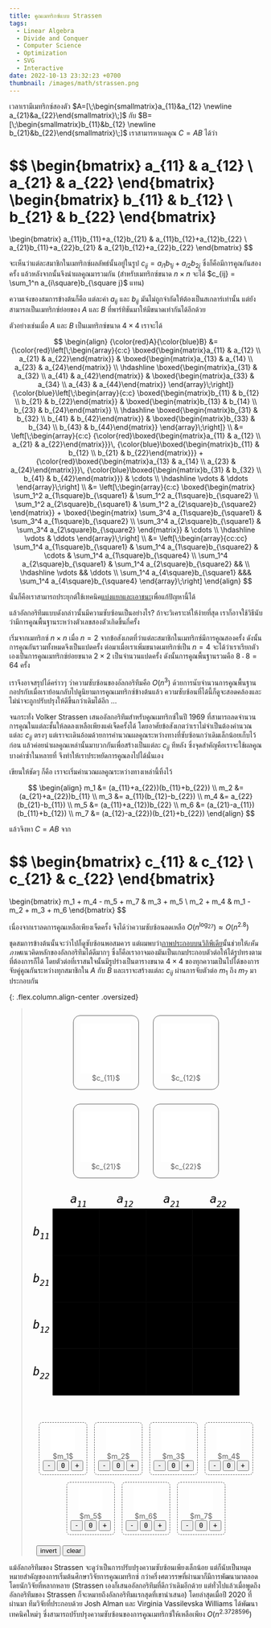 ```yaml
---
title: คูณเมทริกซ์แบบ Strassen
tags:
  - Linear Algebra
  - Divide and Conquer
  - Computer Science
  - Optimization
  - SVG
  - Interactive
date: 2022-10-13 23:32:23 +0700
thumbnail: /images/math/strassen.png
---
```


เวลาเรามีเมทริกซ์สองตัว $A=[\;\begin{smallmatrix}a_{11}&a_{12} \newline a_{21}&a_{22}\end{smallmatrix}\;]$ กับ $B=[\;\begin{smallmatrix}b_{11}&b_{12} \newline b_{21}&b_{22}\end{smallmatrix}\;]$ เราสามารหาผลคูณ $C=AB$ ได้ว่า

$$
\begin{bmatrix} a_{11} & a_{12} \\ a_{21} & a_{22} \end{bmatrix}
\begin{bmatrix} b_{11} & b_{12} \\ b_{21} & b_{22} \end{bmatrix}
=
\begin{bmatrix}
a_{11}b_{11}+a_{12}b_{21} & a_{11}b_{12}+a_{12}b_{22} \\
a_{21}b_{11}+a_{22}b_{21} & a_{21}b_{12}+a_{22}b_{22}
\end{bmatrix}
$$

จะเห็นว่าแต่ละสมาชิกในเมทริกซ์ผลลัพธ์นั้นอยู่ในรูป $c_{ij} = a_{i1}b_{1j}+a_{i2}b_{2j}$ ซึ่งก็คือมีการคูณกันสองครั้ง แล้วหลังจากนั้นจึงนำผลคูณมารวมกัน (สำหรับเมทริกซ์ขนาด $n{\times}n$ จะได้ $c_{ij} = \sum_1^n a_{i\square}b_{\square j}$ แทน)

ความเจ๋งของสมการข้างต้นก็คือ แต่ละค่า $a_{ij}$ และ $b_{ij}$ มันไม่ถูกจำกัดให้ต้องเป็นสเกลาร์เท่านั้น แต่ยังสามารถเป็นเมทริกซ์ย่อยของ $A$ และ $B$ ที่พาร์ทิชันมาให้มีขนาดเท่ากันได้อีกด้วย

ตัวอย่างเช่นเมื่อ $A$ และ $B$ เป็นเมทริกซ์ขนาด $4{\times}4$ เราจะได้

$$
\begin{align}
{\color{red}A}{\color{blue}B}
&=
{\color{red}\left[\;\begin{array}{c:c}
\boxed{\begin{matrix}a_{11} & a_{12} \\ a_{21} & a_{22}\end{matrix}}
&
\boxed{\begin{matrix}a_{13} & a_{14} \\ a_{23} & a_{24}\end{matrix}}
\\ \hdashline
\boxed{\begin{matrix}a_{31} & a_{32} \\ a_{41} & a_{42}\end{matrix}}
&
\boxed{\begin{matrix}a_{33} & a_{34} \\ a_{43} & a_{44}\end{matrix}}
\end{array}\;\right]}
{\color{blue}\left[\;\begin{array}{c:c}
\boxed{\begin{matrix}b_{11} & b_{12} \\ b_{21} & b_{22}\end{matrix}}
&
\boxed{\begin{matrix}b_{13} & b_{14} \\ b_{23} & b_{24}\end{matrix}}
\\ \hdashline
\boxed{\begin{matrix}b_{31} & b_{32} \\ b_{41} & b_{42}\end{matrix}}
&
\boxed{\begin{matrix}b_{33} & b_{34} \\ b_{43} & b_{44}\end{matrix}}
\end{array}\;\right]} \\
&=
\left[\;\begin{array}{c:c}
{\color{red}\boxed{\begin{matrix}a_{11} & a_{12} \\ a_{21} & a_{22}\end{matrix}}}\,
{\color{blue}\boxed{\begin{matrix}b_{11} & b_{12} \\ b_{21} & b_{22}\end{matrix}}}
+
{\color{red}\boxed{\begin{matrix}a_{13} & a_{14} \\ a_{23} & a_{24}\end{matrix}}}\,
{\color{blue}\boxed{\begin{matrix}b_{31} & b_{32} \\ b_{41} & b_{42}\end{matrix}}}
& \cdots \\ \hdashline
\vdots & \ddots
\end{array}\;\right] \\
&=
\left[\;\begin{array}{c:c}
\boxed{\begin{matrix}
\sum_1^2 a_{1\square}b_{\square1} & \sum_1^2 a_{1\square}b_{\square2} \\
\sum_1^2 a_{2\square}b_{\square1} & \sum_1^2 a_{2\square}b_{\square2}
\end{matrix}}
+
\boxed{\begin{matrix}
\sum_3^4 a_{1\square}b_{\square1} & \sum_3^4 a_{1\square}b_{\square2} \\
\sum_3^4 a_{2\square}b_{\square1} & \sum_3^4 a_{2\square}b_{\square2}
\end{matrix}}
& \cdots \\ \hdashline
\vdots & \ddots
\end{array}\;\right] \\
&=
\left[\;\begin{array}{cc:cc}
\sum_1^4 a_{1\square}b_{\square1} & \sum_1^4 a_{1\square}b_{\square2} & \cdots & \sum_1^4 a_{1\square}b_{\square4} \\
\sum_1^4 a_{2\square}b_{\square1} & \sum_1^4 a_{2\square}b_{\square2} && \\
\hdashline
\vdots && \ddots \\
\sum_1^4 a_{4\square}b_{\square1} &&& \sum_1^4 a_{4\square}b_{\square4}
\end{array}\;\right]
\end{align}
$$

นั่นก็คือเราสามารถประยุกต์ใช้เทคนิค[แบ่งแยกและเอาชนะ][divide and conquer]เพื่อแก้ปัญหานี้ได้

แล้วอัลกอริทึมแบบดังกล่าวนั้นมีความซับซ้อนเป็นอย่างไร? ถ้าจะวิเคราะห์ให้ง่ายที่สุด เราก็อาจใช้วิธีนับว่ามีการคูณพื้นฐานระหว่างตัวเลขสองตัวเกิดขึ้นกี่ครั้ง

เริ่มจากเมทริกซ์ $n{\times}n$ เมื่อ $n=2$ จากข้อสังเกตที่ว่าแต่ละสมาชิกในเมทริกซ์มีการคูณสองครั้ง ดังนั้นการคูณกันรวมทั้งหมดจึงเป็นแปดครั้ง ต่อมาเมื่อเราเพิ่มขนาดเมทริกซ์เป็น $n=4$ จะได้ว่าเราเรียกตัวเองเป็นการคูณเมทริกซ์ย่อยขนาด $2{\times}2$ เป็นจำนวนแปดครั้ง ดังนั้นการคูณพื้นฐานรวมคือ $8\cdot8=64$ ครั้ง

เราจึงอาจสรุปได้คร่าวๆ ว่าความซับซ้อนของอัลกอริทึมคือ $O(n^3)$ ด้วยการนับจำนวนการคูณพื้นฐาน กอปรกับเมื่อเราย้อนกลับไปดูนิยามการคูณเมทริกซ์ข้างต้นแล้ว ความซับซ้อนที่ได้นี้ก็ดูจะสอดคล้องและไม่น่าจะถูกปรับปรุงให้ดีขึ้นกว่าเดิมได้อีก ...

จนกระทั่ง Volker Strassen เสนออัลกอริทึมสำหรับคูณเมทริกซ์ในปี 1969 ที่สามารถลดจำนวนการคูณในแต่ละชั้นให้ลดลงเหลือเพียงแค่เจ็ดครั้งได้ โดยอาศัยข้อสังเกตว่าเราไม่จำเป็นต้องคำนวณแต่ละ $c_{ij}$ ตรงๆ แต่เราจะเดินอ้อมด้วยการคำนวณผลคูณระหว่างทางที่ซับซ้อนกว่าเดิมเล็กน้อยเก็บไว้ก่อน แล้วค่อยนำผลคูณเหล่านั้นมาบวกกันเพื่อสร้างเป็นแต่ละ $c_{ij}$ ทีหลัง ซึ่งจุดสำคัญคือเราจะใช้ผลคูณบางค่าซ้ำในหลายที่ จึงทำให้เราประหยัดการคูณลงไปได้นั่นเอง

เขียนให้ชัดๆ ก็คือ เราจะเริ่มคำนวณผลคูณระหว่างทางเหล่านี้ทิ้งไว้

$$
\begin{align}
m_1 &= (a_{11}+a_{22})(b_{11}+b_{22}) \\
m_2 &= (a_{21}+a_{22})b_{11} \\
m_3 &= a_{11}(b_{12}-b_{22}) \\
m_4 &= a_{22}(b_{21}-b_{11}) \\
m_5 &= (a_{11}+a_{12})b_{22} \\
m_6 &= (a_{21}-a_{11})(b_{11}+b_{12}) \\
m_7 &= (a_{12}-a_{22})(b_{21}+b_{22})
\end{align}
$$

แล้วจึงหา $C=AB$ จาก

$$
\begin{bmatrix} c_{11} & c_{12} \\ c_{21} & c_{22} \end{bmatrix}
=
\begin{bmatrix}
m_1 + m_4 - m_5 + m_7 &
m_3 + m_5 \\
m_2 + m_4 &
m_1 - m_2 + m_3 + m_6
\end{bmatrix}
$$

เนื่องจากเราลดการคูณเหลือเพียงเจ็ดครั้ง จึงได้ว่าความซับซ้อนลดเหลือ $O(n^{\log_27}) \approx O(n^{2.8})$

ชุดสมการข้างต้นนั้นจะว่าไปก็ดูซับซ้อนพอสมควร แต่ผมพบว่า[ภาพประกอบบนวิกิพีเดีย][wiki image strassen]นั้นช่วยให้*เห็นภาพ*แนวคิดหลักของอัลกอริทึมได้ดีมากๆ ซึ่งก็คือเราอาจมองมันเป็นเกมประกอบตัวต่อให้ได้รูปทรงตามที่ต้องการก็ได้ โดยตัวต่อที่เราสนใจนั้นมีรูปร่างเป็นตารางขนาด $4{\times}4$ ของทุกความเป็นไปได้ของการจับคู่คูณกันระหว่างทุกสมาชิกใน $A$ กับ $B$ และเราจะสร้างแต่ละ $c_{ij}$ ผ่านการจับตัวต่อ $m_1$ ถึง $m_7$ มาประกอบกัน

{: .flex.column.align-center .oversized}
> <div class="horizontal">
>   <div id="c11" class="vertical product">
>     <svg width="101" height="101" viewbox="-50.5 -50.5 101 101">
>       <rect x="-50" y="-50" width="100" height="100" fill="#fff" />
>       <g class="cells" />
>       <g class="lines" stroke="black" />
>     </svg>
>     <div>$c_{11}$</div>
>   </div>
>   <div id="c12" class="vertical product">
>     <svg width="101" height="101" viewbox="-50.5 -50.5 101 101">
>       <rect x="-50" y="-50" width="100" height="100" fill="#fff" />
>       <g class="cells" />
>       <g class="lines" stroke="black" />
>     </svg>
>     <div>$c_{12}$</div>
>   </div>
>   <div id="c21" class="vertical product">
>     <svg width="101" height="101" viewbox="-50.5 -50.5 101 101">
>       <rect x="-50" y="-50" width="100" height="100" fill="#fff" />
>       <g class="cells" />
>       <g class="lines" stroke="black" />
>     </svg>
>     <div>$c_{21}$</div>
>   </div>
>   <div id="c22" class="vertical product">
>     <svg width="101" height="101" viewbox="-50.5 -50.5 101 101">
>       <rect x="-50" y="-50" width="100" height="100" fill="#fff" />
>       <g class="cells" />
>       <g class="lines" stroke="black" />
>     </svg>
>     <div>$c_{22}$</div>
>   </div>
> </div>
>
> <div id="game">
>   <svg width="100%" viewbox="-250.5 -250.5 501 501">
>     <g>
>       <rect id="cell11" x="-200" y="-200" width="100" height="100" />
>       <rect id="cell12" x="-100" y="-200" width="100" height="100" />
>       <rect id="cell13" x="0"    y="-200" width="100" height="100" />
>       <rect id="cell14" x="+100" y="-200" width="100" height="100" />
>       <rect id="cell21" x="-200" y="-100" width="100" height="100" />
>       <rect id="cell22" x="-100" y="-100" width="100" height="100" />
>       <rect id="cell23" x="0"    y="-100" width="100" height="100" />
>       <rect id="cell24" x="+100" y="-100" width="100" height="100" />
>       <rect id="cell31" x="-200" y="0"    width="100" height="100" />
>       <rect id="cell32" x="-100" y="0"    width="100" height="100" />
>       <rect id="cell33" x="0"    y="0"    width="100" height="100" />
>       <rect id="cell34" x="+100" y="0"    width="100" height="100" />
>       <rect id="cell41" x="-200" y="+100" width="100" height="100" />
>       <rect id="cell42" x="-100" y="+100" width="100" height="100" />
>       <rect id="cell43" x="0"    y="+100" width="100" height="100" />
>       <rect id="cell44" x="+100" y="+100" width="100" height="100" />
>     </g>
>     <g font-family="monospace" dominant-baseline="middle" text-anchor="middle">
>       <g font-size="2.25em">
>         <text id="text11" x="-150" y="-150" />
>         <text id="text12" x="-50"  y="-150" />
>         <text id="text13" x="+50"  y="-150" />
>         <text id="text14" x="+150" y="-150" />
>         <text id="text21" x="-150" y="-50"  />
>         <text id="text22" x="-50"  y="-50"  />
>         <text id="text23" x="+50"  y="-50"  />
>         <text id="text24" x="+150" y="-50"  />
>         <text id="text31" x="-150" y="+50"  />
>         <text id="text32" x="-50"  y="+50"  />
>         <text id="text33" x="+50"  y="+50"  />
>         <text id="text34" x="+150" y="+50"  />
>         <text id="text41" x="-150" y="+150" />
>         <text id="text42" x="-50"  y="+150" />
>         <text id="text43" x="+50"  y="+150" />
>         <text id="text44" x="+150" y="+150" />
>       </g>
>       <g font-style="italic">
>         <text x="-145" y="-220"><tspan font-size="1.75em">a</tspan><tspan font-size="1.25em" dy="+10">11</tspan></text>
>         <text x="-45"  y="-220"><tspan font-size="1.75em">a</tspan><tspan font-size="1.25em" dy="+10">12</tspan></text>
>         <text x="+55"  y="-220"><tspan font-size="1.75em">a</tspan><tspan font-size="1.25em" dy="+10">21</tspan></text>
>         <text x="+155" y="-220"><tspan font-size="1.75em">a</tspan><tspan font-size="1.25em" dy="+10">22</tspan></text>
>         <text x="-225" y="-150"><tspan font-size="1.75em">b</tspan><tspan font-size="1.25em" dy="+10">11</tspan></text>
>         <text x="-225" y="-50" ><tspan font-size="1.75em">b</tspan><tspan font-size="1.25em" dy="+10">21</tspan></text>
>         <text x="-225" y="+50" ><tspan font-size="1.75em">b</tspan><tspan font-size="1.25em" dy="+10">12</tspan></text>
>         <text x="-225" y="+150"><tspan font-size="1.75em">b</tspan><tspan font-size="1.25em" dy="+10">22</tspan></text>
>       </g>
>     </g>
>     <g stroke="black">
>       <line x1="-200" y1="-200" x2="-200" y2="+200" />
>       <line x1="-100" y1="-200" x2="-100" y2="+200" />
>       <line x1="0"    y1="-200" x2="0"    y2="+200" />
>       <line x1="+100" y1="-200" x2="+100" y2="+200" />
>       <line x1="+200" y1="-200" x2="+200" y2="+200" />
>       <line x1="-200" y1="-200" x2="+200" y2="-200" />
>       <line x1="-200" y1="-100" x2="+200" y2="-100" />
>       <line x1="-200" y1="0"    x2="+200" y2="0"    />
>       <line x1="-200" y1="+100" x2="+200" y2="+100" />
>       <line x1="-200" y1="+200" x2="+200" y2="+200" />
>     </g>
>   </svg>
> </div>
>
> <div class="horizontal">
>   <div id="m1" class="vertical piece">
>     <svg onclick="cycle(1)" width="51" height="51" viewbox="-25.5 -25.5 51 51">
>       <rect x="-24" y="-24" width="48" height="48" fill="#fff" />
>       <g class="cells" />
>       <g class="lines" stroke="black" />
>     </svg>
>     <div>$m_1$</div>
>     <div class="control">
>       <button class="sub" onclick="sub(1)">-</button>
>       <button class="zero" onclick="zero(1)">0</button>
>       <button class="add" onclick="add(1)">+</button>
>     </div>
>   </div>
>   <div id="m2" class="vertical piece">
>     <svg onclick="cycle(2)" width="51" height="51" viewbox="-25.5 -25.5 51 51">
>       <rect x="-24" y="-24" width="48" height="48" fill="#fff" />
>       <g class="cells" />
>       <g class="lines" stroke="black" />
>     </svg>
>     <div>$m_2$</div>
>     <div class="control">
>       <button class="sub" onclick="sub(2)">-</button>
>       <button class="zero" onclick="zero(2)">0</button>
>       <button class="add" onclick="add(2)">+</button>
>     </div>
>   </div>
>   <div id="m3" class="vertical piece">
>     <svg onclick="cycle(3)" width="51" height="51" viewbox="-25.5 -25.5 51 51">
>       <rect x="-24" y="-24" width="48" height="48" fill="#fff" />
>       <g class="cells" />
>       <g class="lines" stroke="black" />
>     </svg>
>     <div>$m_3$</div>
>     <div class="control">
>       <button class="sub" onclick="sub(3)">-</button>
>       <button class="zero" onclick="zero(3)">0</button>
>       <button class="add" onclick="add(3)">+</button>
>     </div>
>   </div>
>   <div id="m4" class="vertical piece">
>     <svg onclick="cycle(4)" width="51" height="51" viewbox="-25.5 -25.5 51 51">
>       <rect x="-24" y="-24" width="48" height="48" fill="#fff" />
>       <g class="cells" />
>       <g class="lines" stroke="black" />
>     </svg>
>     <div>$m_4$</div>
>     <div class="control">
>       <button class="sub" onclick="sub(4)">-</button>
>       <button class="zero" onclick="zero(4)">0</button>
>       <button class="add" onclick="add(4)">+</button>
>     </div>
>   </div>
>   <div id="m5" class="vertical piece">
>     <svg onclick="cycle(5)" width="51" height="51" viewbox="-25.5 -25.5 51 51">
>       <rect x="-24" y="-24" width="48" height="48" fill="#fff" />
>       <g class="cells" />
>       <g class="lines" stroke="black" />
>     </svg>
>     <div>$m_5$</div>
>     <div class="control">
>       <button class="sub" onclick="sub(5)">-</button>
>       <button class="zero" onclick="zero(5)">0</button>
>       <button class="add" onclick="add(5)">+</button>
>     </div>
>   </div>
>   <div id="m6" class="vertical piece">
>     <svg onclick="cycle(6)" width="51" height="51" viewbox="-25.5 -25.5 51 51">
>       <rect x="-24" y="-24" width="48" height="48" fill="#fff" />
>       <g class="cells" />
>       <g class="lines" stroke="black" />
>     </svg>
>     <div>$m_6$</div>
>     <div class="control">
>       <button class="sub" onclick="sub(6)">-</button>
>       <button class="zero" onclick="zero(6)">0</button>
>       <button class="add" onclick="add(6)">+</button>
>     </div>
>   </div>
>   <div id="m7" class="vertical piece">
>     <svg onclick="cycle(7)" width="51" height="51" viewbox="-25.5 -25.5 51 51">
>       <rect x="-24" y="-24" width="48" height="48" fill="#fff" />
>       <g class="cells" />
>       <g class="lines" stroke="black" />
>     </svg>
>     <div>$m_7$</div>
>     <div class="control">
>       <button class="sub" onclick="sub(7)">-</button>
>       <button class="zero" onclick="zero(7)">0</button>
>       <button class="add" onclick="add(7)">+</button>
>     </div>
>   </div>
> </div>
>
> <div id="meta-control">
>   <button onclick="invert()">invert</button>
>   <button onclick="reset()">clear</button>
> </div>
>
> <style>
> .horizontal {
>   display: flex;
>   flex-wrap: wrap;
>   justify-content: center;
> }
>
> .vertical {
>   display: flex;
>   flex-direction: column;
>   align-items: center;
> }
>
> .product {
>   margin:  1em;
>   padding: 1em;
>   border: solid 1px;
>   border-radius: 1em;
> }
>
> .product rect.same {
>   fill: #0c0;
> }
>
> .piece {
>   margin:  0.5em;
>   padding: 0.5em;
>   border: dashed 1px;
>   border-radius: 0.5em;
> }
> .piece.sub {
>   background-color: #f99;
> }
> .piece.zero {
>   background-color: #ddd;
> }
> .piece.add {
>   background-color: #9f9;
> }
>
> .piece .control button {
>   font-family: monospace;
> }
>
> .piece.sub rect.same {
>   fill: #c00;
> }
> .piece.sub rect.diff {
>   fill: #0c0;
> }
> .piece.zero rect.same {
>   fill: #aaa;
> }
> .piece.zero rect.diff {
>   fill: #000;
> }
> .piece.add rect.same {
>   fill: #0c0;
> }
> .piece.add rect.diff {
>   fill: #c00;
> }
>
> #game {
>   width: 100%;
>   max-width: 501px;
> }
>
> #game rect.under {
>   fill: #c00;
> }
> #game rect.zero {
>   fill: #fff;
> }
> #game rect.one {
>   fill: #0c0;
> }
> #game rect.over {
>   fill: #00c;
> }
>
> #game text.under,
> #game text.over,
> #game text.zero {
>   fill: #fff;
> }
>
> #game text.one {
>   fill: #000;
> }
>
> #meta-control {
>   margin: 1em;
> }
> </style>
> <script defer src="/scripts/strassen-matmul-block-game.js"></script>

แม้อัลกอริทึมของ Strassen จะดูว่าเป็นการปรับปรุงความซับซ้อนเพียงเล็กน้อย แต่ก็นับเป็นหมุดหมายสำคัญของการเริ่มต้นศึกษาวิจัยการคูณเมทริกซ์ กว่าครึ่งศตวรรษที่ผ่านมาก็มีการพัฒนามาตลอดโดยนักวิจัยที่หลากหลาย (Strassen เองก็เสนออัลกอริทึมที่ดีกว่าเดิมอีกด้วย แต่ทั่วไปแล้วเมื่อพูดถึงอัลกอริทึมของ Strassen ก็จะหมายถึงอัลกอริทึมแรกสุดที่เขานำเสนอ) โดยล่าสุดเมื่อปี 2020 ที่ผ่านมา ทีมวิจัยที่ประกอบด้วย Josh Alman และ Virginia Vassilevska Williams ได้พัฒนาเทคนิคใหม่ๆ ซึ่งสามารถปรับปรุงความซับซ้อนของการคูณเมทริกซ์ให้เหลือเพียง $O(n^{2.3728596})$



[divide and conquer]: //en.wikipedia.org/wiki/Divide-and-conquer_algorithm
[wiki image strassen]: //en.wikipedia.org/wiki/File:Strassen_algorithm.svg
